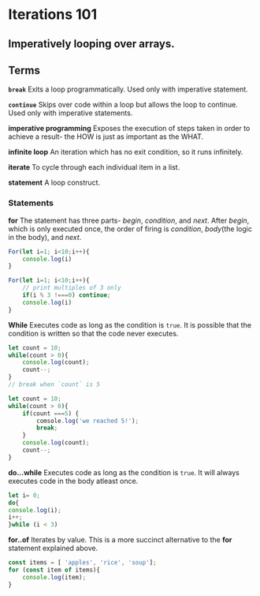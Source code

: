 # Iterations 101
## Imperatively looping over arrays.

## Terms 

**`break`**
Exits a loop programmatically. Used only with imperative statement.


**`continue`**
Skips over code within a loop but allows the loop to continue. Used only with imperative statements.

**imperative programming** 
Exposes the execution of steps taken in order to achieve a result- the HOW is just as important as the WHAT. 

**infinite loop**
An iteration which has no exit condition, so it runs infinitely. 


**iterate**
To cycle through each individual item in a list. 

**statement** 
A loop construct. 

### Statements

**for**
The statement has three parts- _begin_, _condition_, and _next_. After _begin_, which is only executed once, the order of firing is _condition_, _body_(the logic in the body), and _next_. 

```javascript
For(let i=1; i<10;i++){
    console.log(i)
}

For(let i=1; i<10;i++){
    // print multiples of 3 only 
    if(i % 3 !===0) continue;
    console.log(i)
}

```

**While**
Executes code as long as the condition is `true`. It is possible that the condition is written so that the code never executes. 

```javascript
let count = 10;
while(count > 0){
    console.log(count);
    count--;
}
// break when `count` is 5

let count = 10;
while(count > 0){
    if(count ===5) {
        comsole.log('we reached 5!');
        break;
    }
    console.log(count);
    count--;
}


```

**do...while**
Executes code as long as the condition is `true`. It will always executes code in the body atleast once. 

```javascript
let i= 0;
do{
console.log(i);
i++;
}while (i < 3)
```

**for..of**
Iterates by value. This is a more succinct alternative to the **for** statement explained above. 

```javascript
const items = [ 'apples', 'rice', 'soup'];
for (const item of items){
    console.log(item);
}
```
